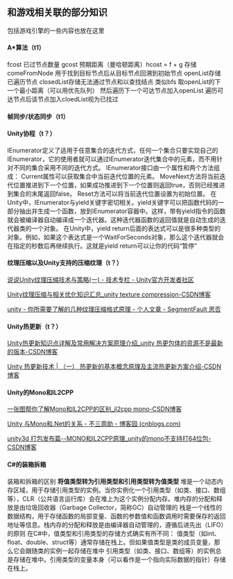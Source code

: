 ## 和游戏相关联的部分知识 

包括游戏引擎的一些内容也放在这里

#### A*算法（t1）

fcost 已过节点数量 gcost 预期距离（曼哈顿距离）hcost = f + g
存储comeFromNode 用于找到目标节点后从目标节点回溯到初始节点
openList存储已遍历节点
closedList存储无法通过节点和以查找结点
类似bfs 取openList的下一个最小距离（可以用优先队列）  然后遍历下一个可达节点加入openList
遍历可达节点后该节点加入cloedList视为已找过

#### 帧同步/状态同步（t1）



#### Unity协程（t？）

IEnumerator定义了适用于任意集合的迭代方式，任何一个集合只要实现自己的IEnumerator，它的使用者就可以通过IEnumerator迭代集合中的元素，而不用针对不同的集合采用不同的迭代方式。
IEnumerator接口由一个属性和两个方法组成：
Current属性可以获取集合中当前迭代位置的元素。
MoveNext方法将当前迭代位置推进到下一个位置，如果成功推进到下一个位置则返回true，否则已经推进到集合的末尾返回false。
Reset方法可以将当前迭代位置设置为初始位置。
在Unity中，IEnumerator与yield关键字密切相关。yield关键字可以把函数代码的一部分抽出并生成一个函数，放到IEnumerator容器中。这样，带有yield指令的函数就会被编译器自动编译成一个迭代器。这种迭代器函数的返回值就是自动生成的迭代器类的一个对象。
在Unity中，yield return后面的表达式可以是很多种类型的对象。例如，如果这个表达式是一个WaitForSeconds对象，那么这个迭代器就会在指定的秒数后再继续执行。这就是yield return可以让你的代码“暂停”



#### 纹理压缩以及Unity支持的压缩纹理（t？）

[说说Unity纹理压缩技术与策略(一) - 技术专栏 - Unity官方开发者社区](https://developer.unity.cn/projects/5e158f7aedbc2a0024e7c765)

[Unity纹理压缩与相关优化知识汇总_unity texture compression-CSDN博客](https://blog.csdn.net/qq_36383623/article/details/108187879)

[unity - 你所需要了解的几种纹理压缩格式原理 - 个人文章 - SegmentFault 思否](https://segmentfault.com/a/1190000042344883)



#### Unity热更新（t？）

[Unity热更新知识点详解及常用解决方案原理介绍_unity 热更包体的资源不是最新的版本-CSDN博客](https://blog.csdn.net/Q540670228/article/details/122713401)

[Unity 热更新技术 | （一） 热更新的基本概念原理及主流热更新方案介绍-CSDN博客](https://blog.csdn.net/zhangay1998/article/details/129415713?utm_medium=distribute.pc_relevant.none-task-blog-2~default~baidujs_baidulandingword~default-0-129415713-blog-127717493.235^v43^pc_blog_bottom_relevance_base8&spm=1001.2101.3001.4242.1&utm_relevant_index=1)



#### Unity的Mono和IL2CPP

[一张图帮你了解Mono和IL2CPP的区别_il2cpp mono-CSDN博客](https://blog.csdn.net/weixin_38359813/article/details/136315531)

[Unity 与Mono和.Net的关系 - 不三周助 - 博客园 (cnblogs.com)](https://www.cnblogs.com/u3ddjw/p/10909975.html)

[unity3d 打包发布篇--MONO和IL2CPP原理_unity的mono不支持打64位包-CSDN博客](https://blog.csdn.net/qq_36727395/article/details/112342108)



#### C#的装箱拆箱

装箱和拆箱的区别
**将值类型转为引用类型和引用类型转为值类型**
堆是一个动态内存区域，用于存储引用类型的实例。当你实例化一个引用类型（如类、接口、数组等），CLR（公共语言运行库）会在堆上为这个实例分配内存。堆内存的分配和释放是由垃圾回收器（Garbage Collector，简称GC）自动管理的
栈是一个线性的数据结构，用于存储函数的局部变量、函数的参数值和函数调用时需要保存的返回地址等信息。栈内存的分配和释放是由编译器自动管理的，遵循后进先出（LIFO）的原则
在C#中，值类型和引用类型的存储方式确实有所不同：
值类型（如int、float、double、struct等）通常存储在栈上。但如果值类型是类的成员变量，那么它会跟随类的实例一起存储在堆中
引用类型（如类、接口、数组等）的实例总是存储在堆中。引用类型的变量本身（可以看作是一个指向实际数据的指针）存储在栈上。
